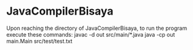 # JavaCompilerBisaya


Upon reaching the directory of JavaCompilerBisaya, to run the program execute these commands:
javac -d out src/main/*.java
java -cp out main.Main src/test/test.txt
